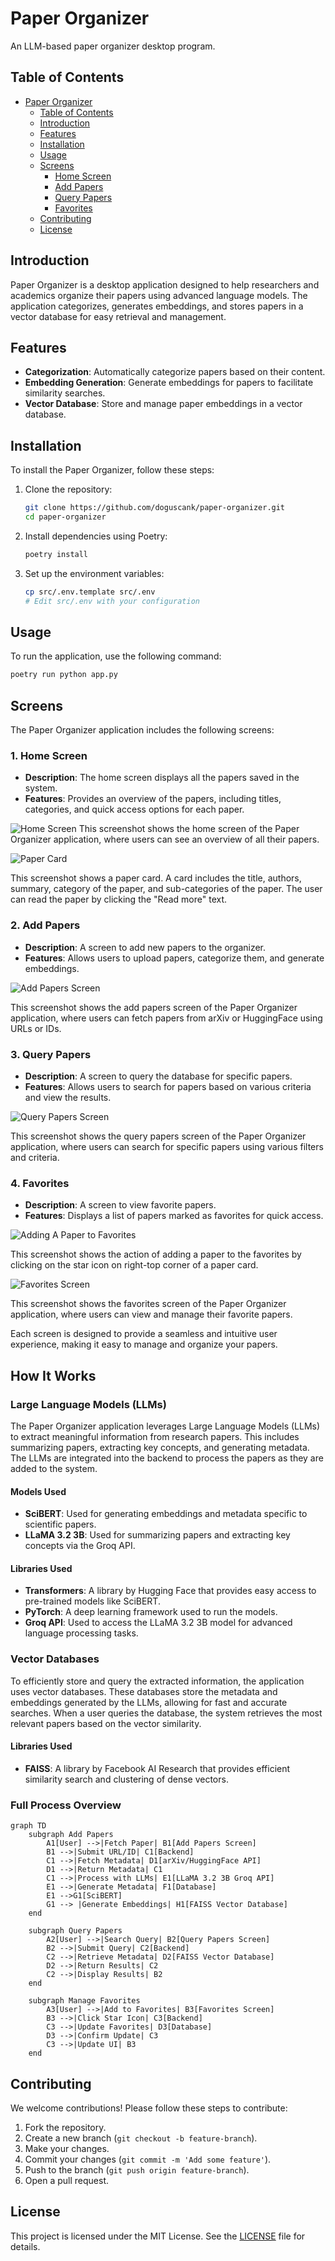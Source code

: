 # Paper Organizer

An LLM-based paper organizer desktop program.

## Table of Contents

- [Paper Organizer](#paper-organizer)
    - [Table of Contents](#table-of-contents)
    - [Introduction](#introduction)
    - [Features](#features)
    - [Installation](#installation)
    - [Usage](#usage)
    - [Screens](#screens)
        - [Home Screen](#home-screen)
        - [Add Papers](#add-papers)
        - [Query Papers](#query-papers)
        - [Favorites](#favorites)
    - [Contributing](#contributing)
    - [License](#license)

## Introduction

Paper Organizer is a desktop application designed to help researchers and academics organize their papers using advanced language models. The application categorizes, generates embeddings, and stores papers in a vector database for easy retrieval and management.

## Features

- **Categorization**: Automatically categorize papers based on their content.
- **Embedding Generation**: Generate embeddings for papers to facilitate similarity searches.
- **Vector Database**: Store and manage paper embeddings in a vector database.

## Installation

To install the Paper Organizer, follow these steps:

1. Clone the repository:
    ```sh
    git clone https://github.com/doguscank/paper-organizer.git
    cd paper-organizer
    ```

2. Install dependencies using Poetry:
    ```sh
    poetry install
    ```

3. Set up the environment variables:
    ```sh
    cp src/.env.template src/.env
    # Edit src/.env with your configuration
    ```

## Usage

To run the application, use the following command:

```sh
poetry run python app.py
```

## Screens

The Paper Organizer application includes the following screens:

### 1. Home Screen

- **Description**: The home screen displays all the papers saved in the system.
- **Features**: Provides an overview of the papers, including titles, categories, and quick access options for each paper.

![Home Screen](media/home.png)
This screenshot shows the home screen of the Paper Organizer application, where users can see an overview of all their papers.

![Paper Card](media/card.png)

This screenshot shows a paper card. A card includes the title, authors, summary, category of the paper, and sub-categories of the paper. The user can read the paper by clicking the "Read more" text.


### 2. Add Papers

- **Description**: A screen to add new papers to the organizer.
- **Features**: Allows users to upload papers, categorize them, and generate embeddings.


![Add Papers Screen](media/add-papers.png)

This screenshot shows the add papers screen of the Paper Organizer application, where users can fetch papers from arXiv or HuggingFace using URLs or IDs.


### 3. Query Papers

- **Description**: A screen to query the database for specific papers.
- **Features**: Allows users to search for papers based on various criteria and view the results.

![Query Papers Screen](media/query.png)

This screenshot shows the query papers screen of the Paper Organizer application, where users can search for specific papers using various filters and criteria.


### 4. Favorites

- **Description**: A screen to view favorite papers.
- **Features**: Displays a list of papers marked as favorites for quick access.

![Adding A Paper to Favorites](media/fav-icon.png)

This screenshot shows the action of adding a paper to the favorites by clicking on the star icon on right-top corner of a paper card.

![Favorites Screen](media/fav-screen.png)

This screenshot shows the favorites screen of the Paper Organizer application, where users can view and manage their favorite papers.


Each screen is designed to provide a seamless and intuitive user experience, making it easy to manage and organize your papers.

## How It Works

### Large Language Models (LLMs)

The Paper Organizer application leverages Large Language Models (LLMs) to extract meaningful information from research papers. This includes summarizing papers, extracting key concepts, and generating metadata. The LLMs are integrated into the backend to process the papers as they are added to the system.

#### Models Used

- **SciBERT**: Used for generating embeddings and metadata specific to scientific papers.
- **LLaMA 3.2 3B**: Used for summarizing papers and extracting key concepts via the Groq API.

#### Libraries Used

- **Transformers**: A library by Hugging Face that provides easy access to pre-trained models like SciBERT.
- **PyTorch**: A deep learning framework used to run the models.
- **Groq API**: Used to access the LLaMA 3.2 3B model for advanced language processing tasks.

### Vector Databases

To efficiently store and query the extracted information, the application uses vector databases. These databases store the metadata and embeddings generated by the LLMs, allowing for fast and accurate searches. When a user queries the database, the system retrieves the most relevant papers based on the vector similarity.

#### Libraries Used

- **FAISS**: A library by Facebook AI Research that provides efficient similarity search and clustering of dense vectors.


### Full Process Overview

```mermaid
graph TD
    subgraph Add Papers
        A1[User] -->|Fetch Paper| B1[Add Papers Screen]
        B1 -->|Submit URL/ID| C1[Backend]
        C1 -->|Fetch Metadata| D1[arXiv/HuggingFace API]
        D1 -->|Return Metadata| C1
        C1 -->|Process with LLMs| E1[LLaMA 3.2 3B Groq API]
        E1 -->|Generate Metadata| F1[Database]
        E1 -->G1[SciBERT]
        G1 --> |Generate Embeddings| H1[FAISS Vector Database]
    end

    subgraph Query Papers
        A2[User] -->|Search Query| B2[Query Papers Screen]
        B2 -->|Submit Query| C2[Backend]
        C2 -->|Retrieve Metadata| D2[FAISS Vector Database]
        D2 -->|Return Results| C2
        C2 -->|Display Results| B2
    end

    subgraph Manage Favorites
        A3[User] -->|Add to Favorites| B3[Favorites Screen]
        B3 -->|Click Star Icon| C3[Backend]
        C3 -->|Update Favorites| D3[Database]
        D3 -->|Confirm Update| C3
        C3 -->|Update UI| B3
    end
```

## Contributing

We welcome contributions! Please follow these steps to contribute:

1. Fork the repository.
2. Create a new branch (`git checkout -b feature-branch`).
3. Make your changes.
4. Commit your changes (`git commit -m 'Add some feature'`).
5. Push to the branch (`git push origin feature-branch`).
6. Open a pull request.

## License

This project is licensed under the MIT License. See the [LICENSE](LICENSE) file for details.
